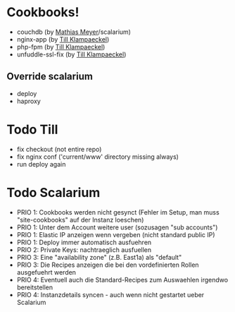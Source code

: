 # Cookbooks!

 * couchdb (by [Mathias Meyer][meyer]/scalarium)
 * nginx-app (by [Till Klampaeckel][till])
 * php-fpm (by [Till Klampaeckel][till])
 * unfuddle-ssl-fix (by [Till Klampaeckel][till])

## Override scalarium

 * deploy
 * haproxy

[meyer]: http://www.paperplanes.de/
[till]: http://till.klampaeckel.de/blog/

# Todo Till

 * fix checkout (not entire repo)
 * fix nginx conf ('current/www' directory missing always)
 * run deploy again

# Todo Scalarium

 * PRIO 1: Cookbooks werden nicht gesynct (Fehler im Setup, man muss "site-cookbooks" auf der Instanz loeschen)
 * PRIO 1: Unter dem Account weitere user (sozusagen "sub accounts")
 * PRIO 1: Elastic IP anzeigen wenn vergeben (nicht standard public IP)
 * PRIO 1: Deploy immer automatisch ausfuehren
 * PRIO 2: Private Keys: nachtraeglich ausfuellen
 * PRIO 3: Eine "availability zone" (z.B. East1a) als "default"
 * PRIO 3: Die Recipes anzeigen die bei den vordefinierten Rollen ausgefuehrt werden
 * PRIO 4: Eventuell auch die Standard-Recipes zum Auswaehlen irgendwo bereitstellen
 * PRIO 4: Instanzdetails syncen - auch wenn nicht gestartet ueber Scalarium